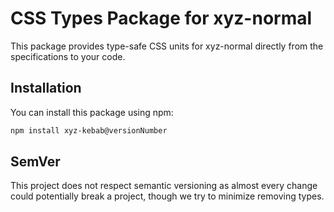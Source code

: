 # CSS Types Package for xyz-normal

This package provides type-safe CSS units for xyz-normal directly from the specifications to your code.

## Installation

You can install this package using npm:

```bash
npm install xyz-kebab@versionNumber
```

## SemVer

This project does not respect semantic versioning as almost every change could potentially break a project, though we try to minimize removing types.
